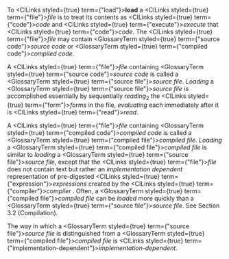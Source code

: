  



To <ClLinks styled={true} term={"load"}><b>load</b></ClLinks> a <ClLinks styled={true} term={"file"}><i>file</i></ClLinks> is to treat its contents as <ClLinks styled={true} term={"code"}><i>code</i></ClLinks> and <ClLinks styled={true} term={"execute"}><i>execute</i></ClLinks> that <ClLinks styled={true} term={"code"}><i>code</i></ClLinks>. The <ClLinks styled={true} term={"file"}><i>file</i></ClLinks> may contain <GlossaryTerm styled={true} term={"source code"}><i>source code</i></GlossaryTerm> or <GlossaryTerm styled={true} term={"compiled code"}><i>compiled code</i></GlossaryTerm>. 



A <ClLinks styled={true} term={"file"}><i>file</i></ClLinks> containing <GlossaryTerm styled={true} term={"source code"}><i>source code</i></GlossaryTerm> is called a <GlossaryTerm styled={true} term={"source file"}><i>source file</i></GlossaryTerm>. *Loading* a <GlossaryTerm styled={true} term={"source file"}><i>source file</i></GlossaryTerm> is accomplished essentially by sequentially *reading*<sub>2</sub> the <ClLinks styled={true} term={"form"}><i>forms</i></ClLinks> in the file, *evaluating* each immediately after it is <ClLinks styled={true} term={"read"}><i>read</i></ClLinks>. 



A <ClLinks styled={true} term={"file"}><i>file</i></ClLinks> containing <GlossaryTerm styled={true} term={"compiled code"}><i>compiled code</i></GlossaryTerm> is called a <GlossaryTerm styled={true} term={"compiled file"}><i>compiled file</i></GlossaryTerm>. *Loading* a <GlossaryTerm styled={true} term={"compiled file"}><i>compiled file</i></GlossaryTerm> is similar to *loading* a <GlossaryTerm styled={true} term={"source file"}><i>source file</i></GlossaryTerm>, except that the <ClLinks styled={true} term={"file"}><i>file</i></ClLinks> does not contain text but rather an *implementation dependent* representation of pre-digested <ClLinks styled={true} term={"expression"}><i>expressions</i></ClLinks> created by the <ClLinks styled={true} term={"compiler"}><i>compiler</i></ClLinks> . Often, a <GlossaryTerm styled={true} term={"compiled file"}><i>compiled file</i></GlossaryTerm> can be *loaded* more quickly than a <GlossaryTerm styled={true} term={"source file"}><i>source file</i></GlossaryTerm>. See Section 3.2 (Compilation). 



The way in which a <GlossaryTerm styled={true} term={"source file"}><i>source file</i></GlossaryTerm> is distinguished from a <GlossaryTerm styled={true} term={"compiled file"}><i>compiled file</i></GlossaryTerm> is <ClLinks styled={true} term={"implementation-dependent"}><i>implementation-dependent</i></ClLinks>.
 